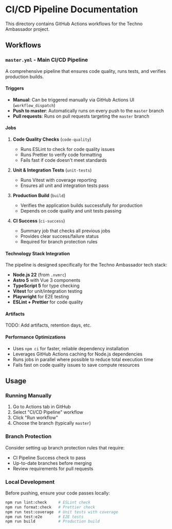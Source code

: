 # CI/CD Pipeline Documentation

This directory contains GitHub Actions workflows for the Techno Ambassador project.

## Workflows

### `master.yml` - Main CI/CD Pipeline

A comprehensive pipeline that ensures code quality, runs tests, and verifies production builds.

#### Triggers

- **Manual**: Can be triggered manually via GitHub Actions UI (`workflow_dispatch`)
- **Push to master**: Automatically runs on every push to the `master` branch
- **Pull requests**: Runs on pull requests targeting the `master` branch

#### Jobs

1. **Code Quality Checks** (`code-quality`)

   - Runs ESLint to check for code quality issues
   - Runs Prettier to verify code formatting
   - Fails fast if code doesn't meet standards

2. **Unit & Integration Tests** (`unit-tests`)

   - Runs Vitest with coverage reporting
   - Ensures all unit and integration tests pass

3. **Production Build** (`build`)

   - Verifies the application builds successfully for production
   - Depends on code quality and unit tests passing

4. **CI Success** (`ci-success`)
   - Summary job that checks all previous jobs
   - Provides clear success/failure status
   - Required for branch protection rules

#### Technology Stack Integration

The pipeline is designed specifically for the Techno Ambassador tech stack:

- **Node.js 22** (from `.nvmrc`)
- **Astro 5** with Vue 3 components
- **TypeScript 5** for type checking
- **Vitest** for unit/integration testing
- **Playwright** for E2E testing
- **ESLint + Prettier** for code quality

#### Artifacts

TODO: Add artifacts, retention days, etc.

#### Performance Optimizations

- Uses `npm ci` for faster, reliable dependency installation
- Leverages GitHub Actions caching for Node.js dependencies
- Runs jobs in parallel where possible to reduce total execution time
- Fails fast on code quality issues to save compute resources

## Usage

### Running Manually

1. Go to Actions tab in GitHub
2. Select "CI/CD Pipeline" workflow
3. Click "Run workflow"
4. Choose the branch (typically `master`)

### Branch Protection

Consider setting up branch protection rules that require:

- CI Pipeline Success check to pass
- Up-to-date branches before merging
- Review requirements for pull requests

### Local Development

Before pushing, ensure your code passes locally:

```bash
npm run lint:check     # ESLint check
npm run format:check   # Prettier check
npm run test:coverage  # Unit tests with coverage
npm run test:e2e       # E2E tests
npm run build          # Production build
```
